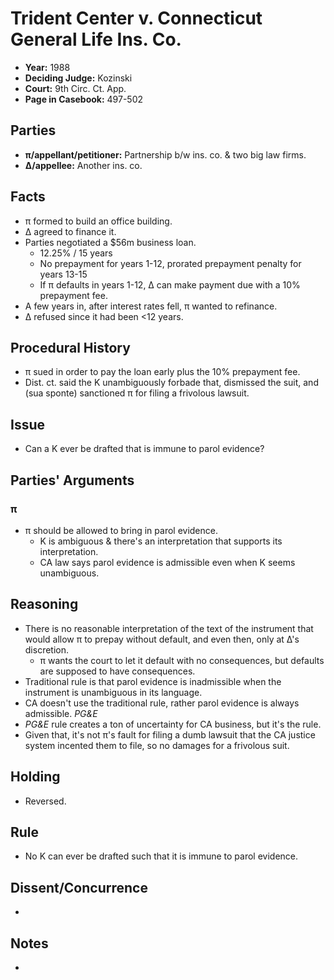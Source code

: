 # Trident Center v. Connecticut General Life Ins. Co.

* **Year:** 1988
* **Deciding Judge:** Kozinski
* **Court:** 9th Circ. Ct. App.
* **Page in Casebook:** 497-502

## Parties

* **π/appellant/petitioner:** Partnership b/w ins. co. & two big law firms.
* **∆/appellee:** Another ins. co.

## Facts

* π formed to build an office building.
* ∆ agreed to finance it.
* Parties negotiated a $56m business loan.
	* 12.25% / 15 years
	* No prepayment for years 1-12, prorated prepayment penalty for years 13-15
	* If π defaults in years 1-12, ∆ can make payment due with a 10% prepayment fee.
* A few years in, after interest rates fell, π wanted to refinance.
* ∆ refused since it had been <12 years.

## Procedural History

* π sued in order to pay the loan early plus the 10% prepayment fee.
* Dist. ct. said the K unambiguously forbade that, dismissed the suit, and (sua sponte) sanctioned π for filing a frivolous lawsuit.

## Issue

* Can a K ever be drafted that is immune to parol evidence?

## Parties' Arguments ##

### π ###

* π should be allowed to bring in parol evidence.
	* K is ambiguous & there's an interpretation that supports its interpretation.
	* CA law says parol evidence is admissible even when K seems unambiguous.

## Reasoning

* There is no reasonable interpretation of the text of the instrument that would allow π to prepay without default, and even then, only at ∆'s discretion.
	* π wants the court to let it default with no consequences, but defaults are supposed to have consequences.
* Traditional rule is that parol evidence is inadmissible when the instrument is unambiguous in its language.
* CA doesn't use the traditional rule, rather parol evidence is always admissible. *PG&E*
* *PG&E* rule creates a ton of uncertainty for CA business, but it's the rule.
* Given that, it's not π's fault for filing a dumb lawsuit that the CA justice system incented them to file, so no damages for a frivolous suit.

## Holding

* Reversed. 

## Rule

* No K can ever be drafted such that it is immune to parol evidence.
 
## Dissent/Concurrence

* 

## Notes

* 